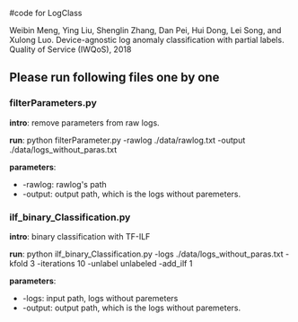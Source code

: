 #code for LogClass

Weibin Meng, Ying Liu, Shenglin Zhang, Dan Pei, Hui Dong, Lei Song, and Xulong Luo. Device-agnostic log anomaly classification with partial labels. Quality of Service (IWQoS), 2018 



## Please run following files one by one
### filterParameters.py
**intro**: remove parameters from raw logs. 

**run**: python filterParameter.py -rawlog ./data/rawlog.txt -output ./data/logs\_without\_paras.txt

**parameters**:

* -rawlog: rawlog's path
* -output: output path, which is the logs without paremeters.


### ilf\_binary\_Classification.py
**intro**: binary classification with TF-ILF

**run**: python ilf\_binary\_Classification.py -logs ./data/logs\_without\_paras.txt  -kfold 3 -iterations 10 -unlabel unlabeled -add_ilf 1

**parameters**:

* -logs: input path, logs without paremeters
* -output: output path, which is the logs without paremeters.

